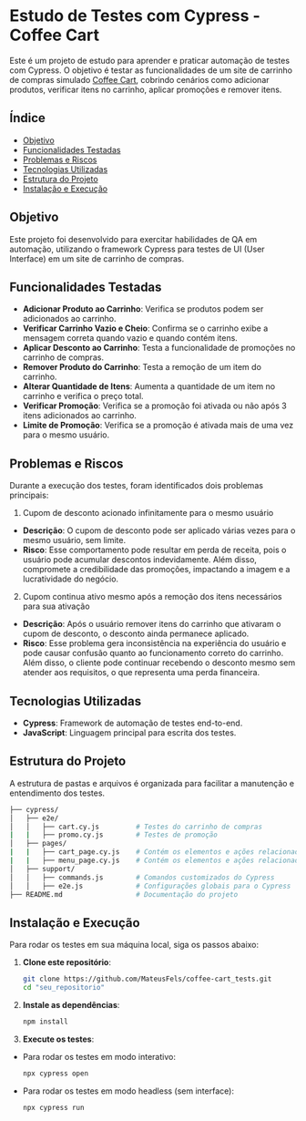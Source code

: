 # Estudo de Testes com Cypress - Coffee Cart

Este é um projeto de estudo para aprender e praticar automação de testes com Cypress. O objetivo é testar as funcionalidades de um site de carrinho de compras simulado [Coffee Cart](https://coffee-cart.app), cobrindo cenários como adicionar produtos, verificar itens no carrinho, aplicar promoções e remover itens.

## Índice

- [Objetivo](#objetivo)
- [Funcionalidades Testadas](#funcionalidades-testadas)
- [Problemas e Riscos](#problemas-e-riscos)
- [Tecnologias Utilizadas](#tecnologias-utilizadas)
- [Estrutura do Projeto](#estrutura-do-projeto)
- [Instalação e Execução](#instalação-e-execução)

## Objetivo

Este projeto foi desenvolvido para exercitar habilidades de QA em automação, utilizando o framework Cypress para testes de UI (User Interface) em um site de carrinho de compras.

## Funcionalidades Testadas

- **Adicionar Produto ao Carrinho**: Verifica se produtos podem ser adicionados ao carrinho.
- **Verificar Carrinho Vazio e Cheio**: Confirma se o carrinho exibe a mensagem correta quando vazio e quando contém itens.
- **Aplicar Desconto ao Carrinho**: Testa a funcionalidade de promoções no carrinho de compras.
- **Remover Produto do Carrinho**: Testa a remoção de um item do carrinho.
- **Alterar Quantidade de Itens**: Aumenta a quantidade de um item no carrinho e verifica o preço total.
- **Verificar Promoção**: Verifica se a promoção foi ativada ou não após 3 itens adicionados ao carrinho.
- **Limite de Promoção**: Verifica se a promoção é ativada mais de uma vez para o mesmo usuário.

## Problemas e Riscos

Durante a execução dos testes, foram identificados dois problemas principais:

1. Cupom de desconto acionado infinitamente para o mesmo usuário
- **Descrição**: O cupom de desconto pode ser aplicado várias vezes para o mesmo usuário, sem limite.
- **Risco**: Esse comportamento pode resultar em perda de receita, pois o usuário pode acumular descontos indevidamente. Além disso, compromete a credibilidade das promoções, impactando a imagem e a lucratividade do negócio.

2. Cupom continua ativo mesmo após a remoção dos itens necessários para sua ativação
- **Descrição**: Após o usuário remover itens do carrinho que ativaram o cupom de desconto, o desconto ainda permanece aplicado.
- **Risco**: Esse problema gera inconsistência na experiência do usuário e pode causar confusão quanto ao funcionamento correto do carrinho. Além disso, o cliente pode continuar recebendo o desconto mesmo sem atender aos requisitos, o que representa uma perda financeira.
  
## Tecnologias Utilizadas

- **Cypress**: Framework de automação de testes end-to-end.
- **JavaScript**: Linguagem principal para escrita dos testes.

## Estrutura do Projeto

A estrutura de pastas e arquivos é organizada para facilitar a manutenção e entendimento dos testes.

   ```bash
   ├── cypress/
   │   ├── e2e/
   │   │   ├── cart.cy.js         # Testes do carrinho de compras
   |   |   ├── promo.cy.js        # Testes de promoção
   │   ├── pages/
   |   |   ├── cart_page.cy.js    # Contém os elementos e ações relacionadas à página de carrinho
   |   |   ├── menu_page.cy.js    # Contém os elementos e ações relacionadas ao menu do site
   │   ├── support/
   │   │   ├── commands.js        # Comandos customizados do Cypress
   │   │   ├── e2e.js             # Configurações globais para o Cypress
   ├── README.md                  # Documentação do projeto
   ```
## Instalação e Execução

Para rodar os testes em sua máquina local, siga os passos abaixo:

1. **Clone este repositório**:

   ```bash
   git clone https://github.com/MateusFels/coffee-cart_tests.git
   cd "seu_repositorio"

2. **Instale as dependências**:

   ```bash
   npm install

3. **Execute os testes**:

 - Para rodar os testes em modo interativo:

   ```bash
   npx cypress open

 - Para rodar os testes em modo headless (sem interface):

   ```bash
   npx cypress run

